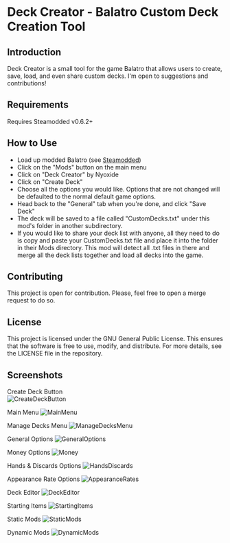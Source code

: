 # Deck Creator - Balatro Custom Deck Creation Tool

## Introduction

Deck Creator is a small tool for the game Balatro that allows users to create, save, load, and even share custom decks. I'm open to suggestions and contributions!

## Requirements

Requires Steamodded v0.6.2+

## How to Use

- Load up modded Balatro (see [Steamodded](https://github.com/Steamopollys/Steamodded))
- Click on the "Mods" button on the main menu
- Click on "Deck Creator" by Nyoxide
- Click on "Create Deck"
- Choose all the options you would like. Options that are not changed will be defaulted to the normal default game options.
- Head back to the "General" tab when you're done, and click "Save Deck"
- The deck will be saved to a file called "CustomDecks.txt" under this mod's folder in another subdirectory. 
- If you would like to share your deck list with anyone, all they need to do is copy and paste your CustomDecks.txt file and place it into the folder in their Mods directory. This mod will detect all .txt files in there and merge all the deck lists together and load all decks into the game.

## Contributing

This project is open for contribution. Please, feel free to open a merge request to do so.

## License

This project is licensed under the GNU General Public License. This ensures that the software is free to use, modify, and distribute. For more details, see the LICENSE file in the repository.

## Screenshots

Create Deck Button    
![CreateDeckButton](screenshots/CreateDeckButton.PNG)


Main Menu
![MainMenu](screenshots/MainMenu.PNG)


Manage Decks Menu
![ManageDecksMenu](screenshots/ManageDecksMenu.PNG)


General Options
![GeneralOptions](screenshots/GeneralOptions.PNG)


Money Options
![Money](screenshots/Money.PNG)


Hands & Discards Options
![HandsDiscards](screenshots/HandsDiscards.PNG)


Appearance Rate Options
![AppearanceRates](screenshots/AppearanceRates.PNG)

Deck Editor
![DeckEditor](screenshots/DeckEditor.PNG)

Starting Items
![StartingItems](screenshots/StartingItems.PNG)


Static Mods
![StaticMods](screenshots/StaticMods.PNG)


Dynamic Mods
![DynamicMods](screenshots/DynamicMods.PNG)
